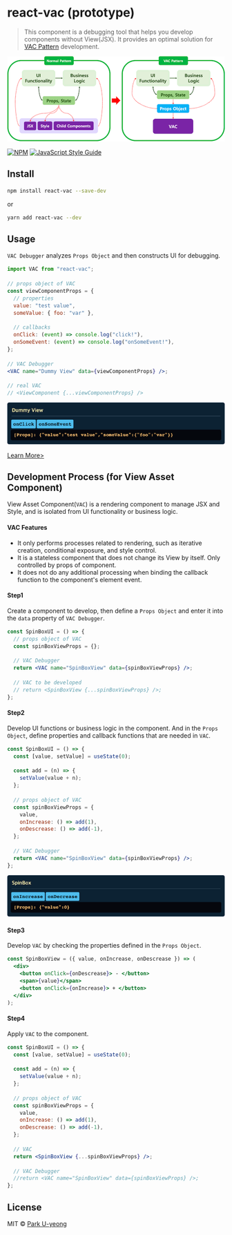 # react-vac (prototype)

> This component is a debugging tool that helps you develop components without View(JSX). It provides an optimal solution for [VAC Pattern](#development-process-for-view-asset-component) development.

![vac pattern](./docs/readme_assets/vac_pattern_s1.png?raw=true)

[![NPM](https://img.shields.io/npm/v/react-vac.svg)](https://www.npmjs.com/package/react-vac) [![JavaScript Style Guide](https://img.shields.io/badge/code_style-standard-brightgreen.svg)](https://standardjs.com)

## Install

```bash
npm install react-vac --save-dev
```

or

```bash
yarn add react-vac --dev
```

## Usage

`VAC Debugger` analyzes `Props Object` and then constructs UI for debugging.

```jsx
import VAC from "react-vac";

// props object of VAC
const viewComponentProps = {
  // properties
  value: "test value",
  someValue: { foo: "var" },

  // callbacks
  onClick: (event) => console.log("click!"),
  onSomeEvent: (event) => console.log("onSomeEvent!"),
};

// VAC Debugger
<VAC name="Dummy View" data={viewComponentProps} />;

// real VAC
// <ViewComponent {...viewComponentProps} />
```

![basic usage](./docs/readme_assets/example_vac_basic_s1.png?raw=true)

[Learn More>](./docs/VAC_USAGE.md)

## Development Process (for View Asset Component)

View Asset Component(`VAC`) is a rendering component to manage JSX and Style, and is isolated from UI functionality or business logic.

#### VAC Features

- It only performs processes related to rendering, such as iterative creation, conditional exposure, and style control.
- It is a stateless component that does not change its View by itself. Only controlled by props of component.
- It does not do any additional processing when binding the callback function to the component's element event.

#### Step1

Create a component to develop, then define a `Props Object` and enter it into the `data` property of `VAC Debugger`.

```jsx
const SpinBoxUI = () => {
  // props object of VAC
  const spinBoxViewProps = {};

  // VAC Debugger
  return <VAC name="SpinBoxView" data={spinBoxViewProps} />;

  // VAC to be developed
  // return <SpinBoxView {...spinBoxViewProps} />;
};
```

#### Step2

Develop UI functions or business logic in the component. And in the `Props Object`, define properties and callback functions that are needed in `VAC`.

```jsx
const SpinBoxUI = () => {
  const [value, setValue] = useState(0);

  const add = (n) => {
    setValue(value + n);
  };

  // props object of VAC
  const spinBoxViewProps = {
    value,
    onIncrease: () => add(1),
    onDescrease: () => add(-1),
  };

  // VAC Debugger
  return <VAC name="SpinBoxView" data={spinBoxViewProps} />;
};
```

![basic example](./docs/readme_assets/example_vac_spinbox_s1.png?raw=true)

#### Step3

Develop `VAC` by checking the properties defined in the `Props Object`.

```jsx
const SpinBoxView = ({ value, onIncrease, onDescrease }) => (
  <div>
    <button onClick={onDescrease}> - </button>
    <span>{value}</span>
    <button onClick={onIncrease}> + </button>
  </div>
);
```

#### Step4

Apply `VAC` to the component.

```jsx
const SpinBoxUI = () => {
  const [value, setValue] = useState(0);

  const add = (n) => {
    setValue(value + n);
  };

  // props object of VAC
  const spinBoxViewProps = {
    value,
    onIncrease: () => add(1),
    onDescrease: () => add(-1),
  };

  // VAC
  return <SpinBoxView {...spinBoxViewProps} />;

  // VAC Debugger
  //return <VAC name="SpinBoxView" data={spinBoxViewProps} />;
};
```

## License

MIT © [Park U-yeong](https://github.com/coxcore)
